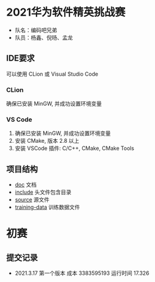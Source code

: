 # 2021华为软件精英挑战赛

+ 队名：编码吧兄弟
+ 队员：杨鑫、倪旸、孟龙

## IDE要求
可以使用 CLion 或 Visual Studio Code

### CLion
确保已安装 MinGW, 并成功设置环境变量

### VS Code
1. 确保已安装 MinGW, 并成功设置环境变量
2. 安装 CMake, 版本 2.8 以上
3. 安装 VSCode 插件: C/C++, CMake, CMake Tools

## 项目结构
+ [doc](./doc) 文档
+ [include](./include) 头文件包含目录
+ [source](./source) 源文件
+ [training-data](./training-data) 训练数据文件

# 初赛
## 提交记录
+ 2021.3.17
第一个版本 成本 3383595193 运行时间 17.326